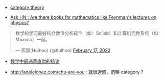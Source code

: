 - [category theory](https://boris-marinov.github.io/category-theory-illustrated/05_logic/)

- [Ask HN : Are there books for mathematics like Feynman's lectures on physics?](https://news.ycombinator.com/item?id=21346272)

<blockquote class="twitter-tweet"><p lang="zh" dir="ltr">数学的学习最好结合数值分析软件（如：Scilab）和计算机代数系统（如：Maxima）一起。</p>&mdash; 灰狐(Huihoo) (@huihoo) <a href="https://twitter.com/huihoo/status/1494219912747032579?ref_src=twsrc%5Etfw">February 17, 2022</a></blockquote> <script async src="https://platform.twitter.com/widgets.js" charset="utf-8"></script>

- [数学中最违背直觉的结论](https://axisofordinary.substack.com/p/the-most-counterintuitive-facts-in?utm_source=url)

- http://adelelopez.com/chu-are-you : 就很迷惑，范畴 category ?
